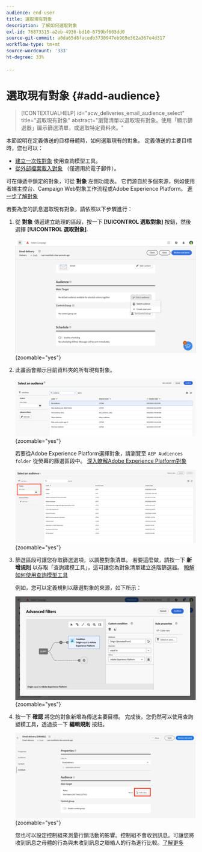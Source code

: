 ```yaml
---
audience: end-user
title: 選取現有對象
description: 了解如何選取對象
exl-id: 76873315-a2eb-4936-bd10-6759bf603dd0
source-git-commit: a0da65d8facedb3730947eb969e362a367e4d317
workflow-type: tm+mt
source-wordcount: '333'
ht-degree: 33%

---
```



# 選取現有對象 {#add-audience}

>[!CONTEXTUALHELP]
>id="acw_deliveries_email_audience_select"
>title="選取現有對象"
>abstract="瀏覽清單以選取現有對象。使用「顯示篩選器」圖示篩選清單，或選取特定資料夾。"

本節說明在定義傳送的目標母體時，如何選取現有的對象。 定義傳送的主要目標時，您也可以：
* [建立一次性對象](one-time-audience.md) 使用查詢模型工具。
* [從外部檔案載入對象](file-audience.md) （僅適用於電子郵件）。

可在傳遞中鎖定的對象，可從 **對象** 左側功能表。 它們源自於多個來源，例如使用者端主控台、Campaign Web對象工作流程或Adobe Experience Platform。 [進一步了解對象](manage-audience.md)

若要為您的訊息選取現有對象，請依照以下步驟進行：

1. 從 **對象** 傳遞建立助理的區段，按一下 **[!UICONTROL 選取對象]** 按鈕，然後選擇 **[!UICONTROL 選取對象]**.

   ![](assets/create-audience.png){zoomable=&quot;yes&quot;}

1. 此畫面會顯示目前資料夾的所有現有對象。

   ![](assets/create-audience2.png){zoomable=&quot;yes&quot;}

   若要從Adobe Experience Platform選擇對象，請瀏覽至 `AEP Audiences folder` 從熒幕的篩選區段中。 [深入瞭解Adobe Experience Platform對象](manage-audience.md#monitor)

   ![](assets/select-audience-folder.png){zoomable=&quot;yes&quot;}

1. 篩選區段可讓您存取篩選選項，以調整對象清單。 若要這麼做，請按一下 **新增規則** 以存取「查詢建模工具」，這可讓您為對象清單建立進階篩選器。 [瞭解如何使用查詢模型工具](../query/query-modeler-overview.md)

   例如，您可以定義規則以篩選對象的來源，如下所示：

   ![](assets/filter-on-aep-audience.png){zoomable=&quot;yes&quot;}

1. 按一下 **確認** 將您的對象新增為傳送主要目標。 完成後，您仍然可以使用查詢塑模工具，透過按一下 **編輯規則** 按鈕。

   ![](assets/refine-audience.png){zoomable=&quot;yes&quot;}

   您也可以設定控制組來測量行銷活動的影響。控制組不會收到訊息。可讓您將收到訊息之母體的行為與未收到訊息之聯絡人的行為進行比較。[了解更多](control-group.md)
